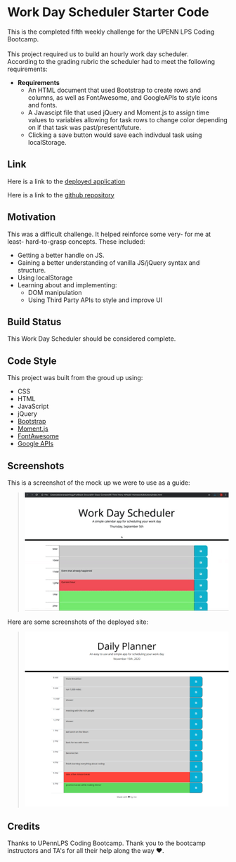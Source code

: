 # Work Day Scheduler Starter Code


This is the completed fifth weekly challenge for the UPENN LPS Coding Bootcamp.<br><br>
This project required us to build an hourly work day scheduler.<br>
According to the grading rubric the scheduler had to meet the following requirements:<br>
- **Requirements**
    - An HTML document that used Bootstrap to create rows and columns, as well as FontAwesome, and GoogleAPIs to style icons and fonts.<br>
    - A Javascipt file that used jQuery and Moment.js to assign time values to variables allowing for task rows to change color depending on if that task was past/present/future. <br>
    - Clicking a save button would save each indivdual task using localStorage.  <br>


## **Link**

Here is a link to the [deployed application](https://gintstir.github.io/work-day-scheduler/)<br> 

Here is a link to the [github repository](https://github.com/Gintstir/work-day-scheduler)<br>

## **Motivation**

This was a difficult challenge.  It helped reinforce some very- for me at least- hard-to-grasp concepts.  These included:
- Getting a better handle on JS.
- Gaining a better understanding of vanilla JS/jQuery syntax and structure.
- Using localStorage
- Learning about and implementing:
    - DOM manipulation
    - Using Third Party APIs to style and improve UI<br>  

## **Build Status**

This Work Day Scheduler should be considered complete.    

## **Code Style**

This project was built from the groud up using:
- CSS
- HTML
- JavaScript
- jQuery
- <a href="https://getbootstrap.com/" target="_blank">Bootstrap</a>
- <a href="https://momentjs.com/" target="_blank">Moment.js</a>
- <a href="https://fontawesome.com/" target="_blank">FontAwesome</a>
- <a href="https://fonts.google.com/" target="_blank">Google APIs</a>

## **Screenshots**  
This is a screenshot of the mock up we were to use as a guide:

>![Mock-up](./assets/images/05-third-party-apis-homework-demo.gif)


Here are some screenshots of the deployed site:

>![Deployed-scheduler](./assets/images/screencapture-file-C-Users-gints-Desktop-projects-work-day-scheduler-index-html-2020-11-15-17_25_21.png)


## **Credits**

Thanks to UPennLPS Coding Bootcamp. Thank you to the bootcamp instructors and TA's for all their help along the way ❤.  

